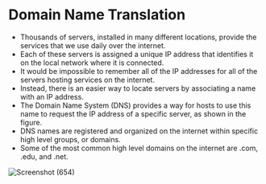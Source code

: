 # Domain Name Translation

- Thousands of servers, installed in many different locations, provide the services that we use daily over the internet. 
- Each of these servers is assigned a unique IP address that identifies it on the local network where it is connected.
- It would be impossible to remember all of the IP addresses for all of the servers hosting services on the internet. 
- Instead, there is an easier way to locate servers by associating a name with an IP address.
- The Domain Name System (DNS) provides a way for hosts to use this name to request the IP address of a specific server, as shown in the figure. 
- DNS names are registered and organized on the internet within specific high level groups, or domains. 
- Some of the most common high level domains on the internet are .com, .edu, and .net.

![Screenshot (654)](https://user-images.githubusercontent.com/63872951/174012608-3718d440-1679-464c-adcf-c72a43c070cc.png)



